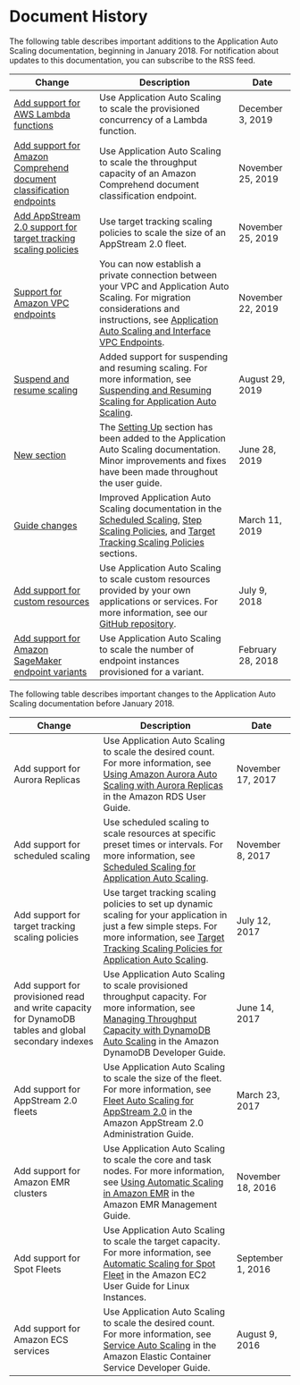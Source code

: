 # Document History<a name="doc-history"></a>

The following table describes important additions to the Application Auto Scaling documentation, beginning in January 2018\. For notification about updates to this documentation, you can subscribe to the RSS feed\.

| Change | Description | Date | 
| --- |--- |--- |
| [Add support for AWS Lambda functions](#doc-history) | Use Application Auto Scaling to scale the provisioned concurrency of a Lambda function\. | December 3, 2019 | 
| [Add support for Amazon Comprehend document classification endpoints](#doc-history) | Use Application Auto Scaling to scale the throughput capacity of an Amazon Comprehend document classification endpoint\. | November 25, 2019 | 
| [Add AppStream 2\.0 support for target tracking scaling policies ](#doc-history) | Use target tracking scaling policies to scale the size of an AppStream 2\.0 fleet\.  | November 25, 2019 | 
| [Support for Amazon VPC endpoints](#doc-history) | You can now establish a private connection between your VPC and Application Auto Scaling\. For migration considerations and instructions, see [Application Auto Scaling and Interface VPC Endpoints](https://docs.aws.amazon.com/autoscaling/application/userguide/application-auto-scaling-vpc-endpoints.html)\. | November 22, 2019 | 
| [Suspend and resume scaling](#doc-history) | Added support for suspending and resuming scaling\. For more information, see [Suspending and Resuming Scaling for Application Auto Scaling](https://docs.aws.amazon.com/autoscaling/application/userguide/application-auto-scaling-suspend-resume-scaling.html)\. | August 29, 2019 | 
| [New section](#doc-history) | The [Setting Up](https://docs.aws.amazon.com/autoscaling/application/userguide/setting-up.html) section has been added to the Application Auto Scaling documentation\. Minor improvements and fixes have been made throughout the user guide\. | June 28, 2019 | 
| [Guide changes](#doc-history) | Improved Application Auto Scaling documentation in the [Scheduled Scaling](https://docs.aws.amazon.com/autoscaling/application/userguide/application-auto-scaling-scheduled-scaling.html), [Step Scaling Policies](https://docs.aws.amazon.com/autoscaling/application/userguide/application-auto-scaling-step-scaling-policies.html), and [Target Tracking Scaling Policies](https://docs.aws.amazon.com/autoscaling/application/userguide/application-auto-scaling-target-tracking.html) sections\.  | March 11, 2019 | 
| [Add support for custom resources](#doc-history) | Use Application Auto Scaling to scale custom resources provided by your own applications or services\. For more information, see our [GitHub repository](https://github.com/aws/aws-auto-scaling-custom-resource)\. | July 9, 2018 | 
| [Add support for Amazon SageMaker endpoint variants](#doc-history) | Use Application Auto Scaling to scale the number of endpoint instances provisioned for a variant\. | February 28, 2018 | 

The following table describes important changes to the Application Auto Scaling documentation before January 2018\.


| Change | Description | Date | 
| --- | --- | --- | 
| Add support for Aurora Replicas | Use Application Auto Scaling to scale the desired count\. For more information, see [Using Amazon Aurora Auto Scaling with Aurora Replicas](https://docs.aws.amazon.com/AmazonRDS/latest/UserGuide/Aurora.Integrating.AutoScaling.html) in the Amazon RDS User Guide\. | November 17, 2017 | 
| Add support for scheduled scaling | Use scheduled scaling to scale resources at specific preset times or intervals\. For more information, see [Scheduled Scaling for Application Auto Scaling](https://docs.aws.amazon.com/autoscaling/application/userguide/application-auto-scaling-scheduled-scaling.html)\. | November 8, 2017 | 
| Add support for target tracking scaling policies | Use target tracking scaling policies to set up dynamic scaling for your application in just a few simple steps\. For more information, see [Target Tracking Scaling Policies for Application Auto Scaling](https://docs.aws.amazon.com/autoscaling/application/userguide/application-auto-scaling-target-tracking.html)\. | July 12, 2017 | 
| Add support for provisioned read and write capacity for DynamoDB tables and global secondary indexes | Use Application Auto Scaling to scale provisioned throughput capacity\. For more information, see [Managing Throughput Capacity with DynamoDB Auto Scaling](https://docs.aws.amazon.com/amazondynamodb/latest/developerguide/AutoScaling.html) in the Amazon DynamoDB Developer Guide\. | June 14, 2017 | 
| Add support for AppStream 2\.0 fleets | Use Application Auto Scaling to scale the size of the fleet\. For more information, see [Fleet Auto Scaling for AppStream 2\.0](https://docs.aws.amazon.com/appstream2/latest/developerguide/autoscaling.html) in the Amazon AppStream 2\.0 Administration Guide\. | March 23, 2017 | 
| Add support for Amazon EMR clusters | Use Application Auto Scaling to scale the core and task nodes\. For more information, see [Using Automatic Scaling in Amazon EMR](https://docs.aws.amazon.com/emr/latest/ManagementGuide/emr-automatic-scaling.html) in the Amazon EMR Management Guide\. | November 18, 2016 | 
| Add support for Spot Fleets | Use Application Auto Scaling to scale the target capacity\. For more information, see [Automatic Scaling for Spot Fleet](https://docs.aws.amazon.com/AWSEC2/latest/UserGuide/spot-fleet-automatic-scaling.html) in the Amazon EC2 User Guide for Linux Instances\. | September 1, 2016 | 
| Add support for Amazon ECS services | Use Application Auto Scaling to scale the desired count\. For more information, see [Service Auto Scaling](https://docs.aws.amazon.com/AmazonECS/latest/developerguide/service-auto-scaling.html) in the Amazon Elastic Container Service Developer Guide\. | August 9, 2016 | 